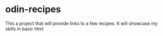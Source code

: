 # odin-recipes
This a project that will provide links to a few recipes. It will showcase my skills in basic html
